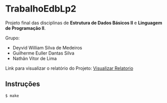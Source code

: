 # TrabalhoEdbLp2

Projeto final das disciplinas de <strong>Estrutura de Dados Básicos II</strong> e <strong>Linguagem de Programação II</strong>.

Grupo:
<ul>
  <li>Deyvid William Silva de Medeiros</li>
  <li>Guilherme Euller Dantas Silva</li>
  <li>Nathãn Vitor de Lima</li>
</ul>
  
Link para visualizar o relatório do Projeto: [Visualizar Relatorio](relatorio-final.pdf)


## Instruções
```shell
$ make
```
